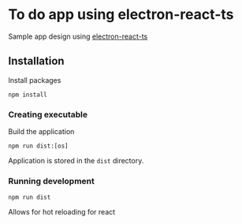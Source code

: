 # To do app using electron-react-ts
Sample app design using [electron-react-ts](https://github.com/Sky1sBloo/electron-react-ts.git)

## Installation
Install packages
```
npm install
```
### Creating executable
Build the application
```
npm run dist:[os]
```
Application is stored in the `dist` directory.

### Running development
```
npm run dist
```
Allows for hot reloading for react
